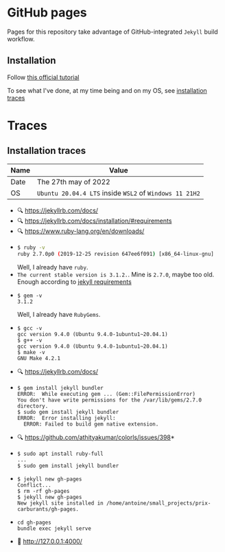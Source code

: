 # GitHub pages

Pages for this repository take advantage of GitHub-integrated `Jekyll` build workflow.

## Installation

Follow [this official tutorial](https://jekyllrb.com/docs/)

To see what I've done, at my time being and on my OS, see [installation traces](#installation-traces)


# Traces

## Installation traces

| Name | Value |
| -- | -- |
| Date | The 27th may of 2022 |
| OS | `Ubuntu 20.04.4 LTS` inside `WSL2` of `Windows 11 21H2` |

- 🔍️ https://jekyllrb.com/docs/
- 🔍️ https://jekyllrb.com/docs/installation/#requirements
- 🔍️ https://www.ruby-lang.org/en/downloads/
- ```bash
  $ ruby -v
  ruby 2.7.0p0 (2019-12-25 revision 647ee6f091) [x86_64-linux-gnu]
  ```
  Well, I already have `ruby`.
- `The current stable version is 3.1.2.`. Mine is `2.7.0`, maybe too old.
  Enough according to [jekyll requirements](https://jekyllrb.com/docs/installation/#requirements)
- ```
  $ gem -v
  3.1.2
  ```
  Well, I already have `RubyGems`.
- ```
  $ gcc -v
  gcc version 9.4.0 (Ubuntu 9.4.0-1ubuntu1~20.04.1)
  $ g++ -v
  gcc version 9.4.0 (Ubuntu 9.4.0-1ubuntu1~20.04.1)
  $ make -v
  GNU Make 4.2.1
  ```
- 🔍️ https://jekyllrb.com/docs/
- ```
  $ gem install jekyll bundler
  ERROR:  While executing gem ... (Gem::FilePermissionError)
  You don't have write permissions for the /var/lib/gems/2.7.0 directory.
  $ sudo gem install jekyll bundler
  ERROR:  Error installing jekyll:
    ERROR: Failed to build gem native extension.
  ```
- 🔍️ https://github.com/athityakumar/colorls/issues/398*
- ```
  $ sudo apt install ruby-full
  ...
  $ sudo gem install jekyll bundler
  ```
- ```
  $ jekyll new gh-pages
  Conflict...
  $ rm -rf gh-pages
  $ jekyll new gh-pages
  New jekyll site installed in /home/antoine/small_projects/prix-carburants/gh-pages.
  ```
- ```
  cd gh-pages
  bundle exec jekyll serve
  ```
- 🎉 http://127.0.0.1:4000/



